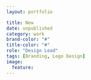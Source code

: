 ```yaml
---
layout: portfolio

title: New
date: unpublished
category: work
brand-color: "#"
title-color: "#"
role: "Design Lead"
tags: [Branding, Logo Design]
image:
  feature: 
---
```

